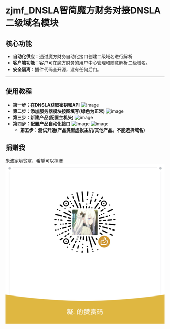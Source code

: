 # zjmf_DNSLA智简魔方财务对接DNSLA二级域名模块

## 核心功能

  * **自动化供应**：通过魔方财务自动化接口创建二级域名进行解析
  * **客户端功能**：客户可在魔方财务的用户中心管理和随意解析二级域名。
  * **安全隔离**：插件代码全开源，没有任何后门。
-----
## 使用教程
* **第一步；在DNSLA获取密钥和API**
 ![image](./20240925233819136-image-1024x609.png)
* **第二步：添加服务器模块按图填写(绿色为正常)**
  ![image](./20240925234015149-image.png)
* **第三步：新建产品(配置主机头)**
  ![image](./20240925234947849-image-1024x630.png)
* **第四步：配置产品自动化接口**
  ![image](./20241124232426962-image-1024x360.png)
  ![image](./20241124232531428-bc9458cf90e7a572deec8b0434cf41d1.png)
  * **第五步：测试开通(产品类型虚拟主机/其他产品。不能选择域名)**
 
    
## 捐赠我
朱波家境贫寒，希望可以捐赠
 ![image](./mm_reward_qrcode_1753005758106.png)
